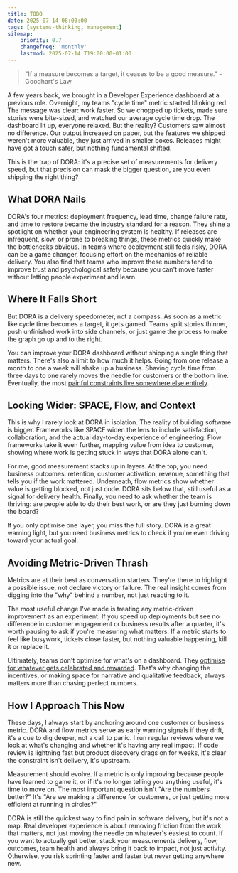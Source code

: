```yaml
---
title: TODO
date: 2025-07-14 08:00:00
tags: [systems-thinking, management]
sitemap:
    priority: 0.7
    changefreq: 'monthly'
    lastmod: 2025-07-14 T19:00:00+01:00
---
```


> "If a measure becomes a target, it ceases to be a good measure." - Goodhart's Law

A few years back, we brought in a Developer Experience dashboard at a previous role. Overnight, my teams "cycle time" metric started blinking red. The message was clear: work faster. So we chopped up tickets, made sure stories were bite-sized, and watched our average cycle time drop. The dashboard lit up, everyone relaxed. But the reality? Customers saw almost no difference. Our output increased on paper, but the features we shipped weren't more valuable, they just arrived in smaller boxes. Releases might have got a touch safer, but nothing fundamental shifted.

This is the trap of DORA: it's a precise set of measurements for delivery speed, but that precision can mask the bigger question, are you even shipping the right thing?

## What DORA Nails

DORA's four metrics: deployment frequency, lead time, change failure rate, and time to restore became the industry standard for a reason. They shine a spotlight on whether your engineering system is healthy. If releases are infrequent, slow, or prone to breaking things, these metrics quickly make the bottlenecks obvious. In teams where deployment still feels risky, DORA can be a game changer, focusing effort on the mechanics of reliable delivery. You also find that teams who improve these numbers tend to improve trust and psychological safety because you can't move faster without letting people experiment and learn.


## Where It Falls Short

But DORA is a delivery speedometer, not a compass. As soon as a metric like cycle time becomes a target, it gets gamed. Teams split stories thinner, push unfinished work into side channels, or just game the process to make the graph go up and to the right.

You can improve your DORA dashboard without shipping a single thing that matters. There's also a limit to how much it helps. Going from one release a month to one a week will shake up a business. Shaving cycle time from three days to one rarely moves the needle for customers or the bottom line. Eventually, the most [painful constraints live somewhere else entirely](/optimising-teams-with-theory-of-constraints).

## Looking Wider: SPACE, Flow, and Context

This is why I rarely look at DORA in isolation. The reality of building software is bigger. Frameworks like SPACE widen the lens to include satisfaction, collaboration, and the actual day-to-day experience of engineering. Flow frameworks take it even further, mapping value from idea to customer, showing where work is getting stuck in ways that DORA alone can't.

For me, good measurement stacks up in layers. At the top, you need business outcomes: retention, customer activation, revenue, something that tells you if the work mattered. Underneath, flow metrics show whether value is getting blocked, not just code. DORA sits below that, still useful as a signal for delivery health. Finally, you need to ask whether the team is thriving: are people able to do their best work, or are they just burning down the board?

If you only optimise one layer, you miss the full story. DORA is a great warning light, but you need business metrics to check if you're even driving toward your actual goal.


## Avoiding Metric-Driven Thrash

Metrics are at their best as conversation starters. They're there to highlight a possible issue, not declare victory or failure. The real insight comes from digging into the "why" behind a number, not just reacting to it.

The most useful change I've made is treating any metric-driven improvement as an experiment. If you speed up deployments but see no difference in customer engagement or business results after a quarter, it's worth pausing to ask if you're measuring what matters. If a metric starts to feel like busywork, tickets close faster, but nothing valuable happening, kill it or replace it.

Ultimately, teams don't optimise for what's on a dashboard. They [optimise for whatever gets celebrated and rewarded](/culture-follows-incentives.md). That's why changing the incentives, or making space for narrative and qualitative feedback, always matters more than chasing perfect numbers.


## How I Approach This Now

These days, I always start by anchoring around one customer or business metric. DORA and flow metrics serve as early warning signals if they drift, it's a cue to dig deeper, not a call to panic. I run regular reviews where we look at what's changing and whether it's having any real impact. If code review is lightning fast but product discovery drags on for weeks, it's clear the constraint isn't delivery, it's upstream.

Measurement should evolve. If a metric is only improving because people have learned to game it, or if it's no longer telling you anything useful, it's time to move on. The most important question isn't "Are the numbers better?" It's "Are we making a difference for customers, or just getting more efficient at running in circles?"


DORA is still the quickest way to find pain in software delivery, but it's not a map. Real developer experience is about removing friction from the work that matters, not just moving the needle on whatever's easiest to count. If you want to actually get better, stack your measurements delivery, flow, outcomes, team health and always bring it back to impact, not just activity. Otherwise, you risk sprinting faster and faster but never getting anywhere new.
